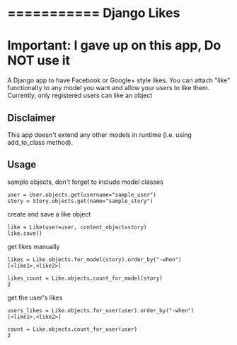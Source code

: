 ===========
Django Likes
===========

# Important: I gave up on this app, Do NOT use it

A Django app to have Facebook or Google+ style likes.
You can attach "like" functionalty to any model you want and allow your users to like them.
Currently, only registered users can like an object

Disclaimer
----------

This app doesn't extend any other models in runtime (i.e. using add_to_class method).

Usage
-----

sample objects, don't forget to include model classes

    user = User.objects.get(username="sample_user")
    story = Story.objects.get(name="sample_story") 

create and save a like object
    
    like = Like(user=user, content_object=story)
    like.save()

get likes manually

    likes = Like.objects.for_model(story).order_by("-when")
    [<like1>,<like2>]

    likes_count = Like.objects.count_for_model(story)
    2

get the user's likes
    
    users_likes = Like.objects.for_user(user).order_by("-when")
    [<like1>,<like2>]

    count = Like.objects.count_for_user(user)
    2
